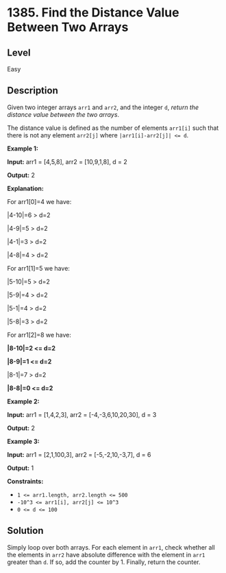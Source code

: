 # 1385. Find the Distance Value Between Two Arrays
## Level
Easy

## Description
Given two integer arrays `arr1` and `arr2`, and the integer `d`, *return the distance value between the two arrays*.

The distance value is defined as the number of elements `arr1[i]` such that there is not any element `arr2[j]` where `|arr1[i]-arr2[j]| <= d`.

**Example 1:**

**Input:** arr1 = [4,5,8], arr2 = [10,9,1,8], d = 2

**Output:** 2

**Explanation:**

For arr1[0]=4 we have: 

|4-10|=6 > d=2 

|4-9|=5 > d=2 

|4-1|=3 > d=2 

|4-8|=4 > d=2 

For arr1[1]=5 we have: 

|5-10|=5 > d=2 

|5-9|=4 > d=2 

|5-1|=4 > d=2 

|5-8|=3 > d=2

For arr1[2]=8 we have:

**|8-10|=2 <= d=2**

**|8-9|=1 <= d=2**

|8-1|=7 > d=2

**|8-8|=0 <= d=2**

**Example 2:**

**Input:** arr1 = [1,4,2,3], arr2 = [-4,-3,6,10,20,30], d = 3

**Output:** 2

**Example 3:**

**Input:** arr1 = [2,1,100,3], arr2 = [-5,-2,10,-3,7], d = 6

**Output:** 1

**Constraints:**

* `1 <= arr1.length, arr2.length <= 500`
* `-10^3 <= arr1[i], arr2[j] <= 10^3`
* `0 <= d <= 100`

## Solution
Simply loop over both arrays. For each element in `arr1`, check whether all the elements in `arr2` have absolute difference with the element in `arr1` greater than `d`. If so, add the counter by 1. Finally, return the counter.
